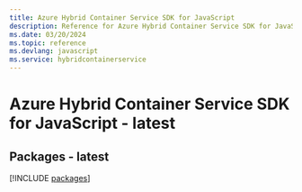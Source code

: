 ```yaml
---
title: Azure Hybrid Container Service SDK for JavaScript
description: Reference for Azure Hybrid Container Service SDK for JavaScript
ms.date: 03/20/2024
ms.topic: reference
ms.devlang: javascript
ms.service: hybridcontainerservice
---
```

# Azure Hybrid Container Service SDK for JavaScript - latest
## Packages - latest
[!INCLUDE [packages](hybrid-container-service-index.md)]